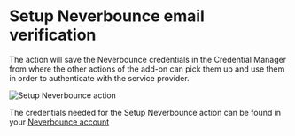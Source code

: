 # Setup Neverbounce email verification

The action will save the Neverbounce credentials in the Credential Manager from where the other actions of the add-on can pick them up and use them in order to authenticate with the service provider.

![Setup Neverbounce action](https://static.dnnsharp.com/documentation/setup_neverbounce_action.png "Setup Neverbounce action")

The credentials needed for the Setup Neverbounce action can be found in your [Neverbounce account](https://app.neverbounce.com/settings/api?tap_a=5284-214487&tap_s=83321-239e29 "link to Neverbounce")
